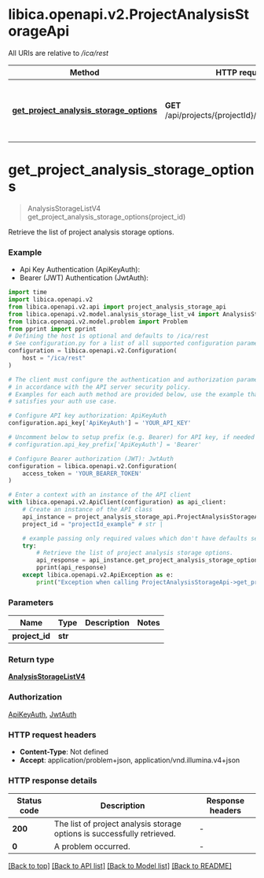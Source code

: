 # libica.openapi.v2.ProjectAnalysisStorageApi

All URIs are relative to */ica/rest*

Method | HTTP request | Description
------------- | ------------- | -------------
[**get_project_analysis_storage_options**](ProjectAnalysisStorageApi.md#get_project_analysis_storage_options) | **GET** /api/projects/{projectId}/analysisStorages | Retrieve the list of project analysis storage options.


# **get_project_analysis_storage_options**
> AnalysisStorageListV4 get_project_analysis_storage_options(project_id)

Retrieve the list of project analysis storage options.

### Example

* Api Key Authentication (ApiKeyAuth):
* Bearer (JWT) Authentication (JwtAuth):

```python
import time
import libica.openapi.v2
from libica.openapi.v2.api import project_analysis_storage_api
from libica.openapi.v2.model.analysis_storage_list_v4 import AnalysisStorageListV4
from libica.openapi.v2.model.problem import Problem
from pprint import pprint
# Defining the host is optional and defaults to /ica/rest
# See configuration.py for a list of all supported configuration parameters.
configuration = libica.openapi.v2.Configuration(
    host = "/ica/rest"
)

# The client must configure the authentication and authorization parameters
# in accordance with the API server security policy.
# Examples for each auth method are provided below, use the example that
# satisfies your auth use case.

# Configure API key authorization: ApiKeyAuth
configuration.api_key['ApiKeyAuth'] = 'YOUR_API_KEY'

# Uncomment below to setup prefix (e.g. Bearer) for API key, if needed
# configuration.api_key_prefix['ApiKeyAuth'] = 'Bearer'

# Configure Bearer authorization (JWT): JwtAuth
configuration = libica.openapi.v2.Configuration(
    access_token = 'YOUR_BEARER_TOKEN'
)

# Enter a context with an instance of the API client
with libica.openapi.v2.ApiClient(configuration) as api_client:
    # Create an instance of the API class
    api_instance = project_analysis_storage_api.ProjectAnalysisStorageApi(api_client)
    project_id = "projectId_example" # str | 

    # example passing only required values which don't have defaults set
    try:
        # Retrieve the list of project analysis storage options.
        api_response = api_instance.get_project_analysis_storage_options(project_id)
        pprint(api_response)
    except libica.openapi.v2.ApiException as e:
        print("Exception when calling ProjectAnalysisStorageApi->get_project_analysis_storage_options: %s\n" % e)
```


### Parameters

Name | Type | Description  | Notes
------------- | ------------- | ------------- | -------------
 **project_id** | **str**|  |

### Return type

[**AnalysisStorageListV4**](AnalysisStorageListV4.md)

### Authorization

[ApiKeyAuth](../README.md#ApiKeyAuth), [JwtAuth](../README.md#JwtAuth)

### HTTP request headers

 - **Content-Type**: Not defined
 - **Accept**: application/problem+json, application/vnd.illumina.v4+json


### HTTP response details

| Status code | Description | Response headers |
|-------------|-------------|------------------|
**200** | The list of project analysis storage options is successfully retrieved. |  -  |
**0** | A problem occurred. |  -  |

[[Back to top]](#) [[Back to API list]](../README.md#documentation-for-api-endpoints) [[Back to Model list]](../README.md#documentation-for-models) [[Back to README]](../README.md)

